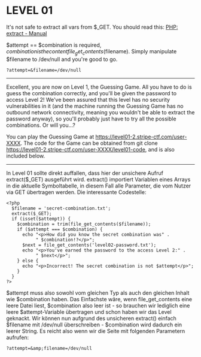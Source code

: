 LEVEL 01
========

It's not safe to extract all vars from $_GET.
You should read this: [PHP: extract -
Manual](http://php.net/manual/de/function.extract.php)

$attempt == $combination is required, $combination is the content
file_get_contents($filename). Simply manipulate $filename to /dev/null
and you're good to go.

    ?attempt=&filename=/dev/null

---

Excellent, you are now on Level 1, the Guessing Game. All you have to do is guess the combination correctly, and you'll be given the password to access Level 2! We've been assured that this level has no security vulnerabilities in it (and the machine running the Guessing Game has no outbound network connectivity, meaning you wouldn't be able to extract the password anyway), so you'll probably just have to try all the possible combinations. Or will you...?

You can play the Guessing Game at https://level01-2.stripe-ctf.com/user-XXXX. The code for the Game can be obtained from git clone https://level01-2.stripe-ctf.com/user-XXXX/level01-code, and is also included below.

---

In Level 01 sollte direkt auffallen, dass hier der unsichere Aufruf extract($_GET) ausgeführt wird. extract() importiert Variablen eines Arrays in die aktuelle Symboltabelle, in diesem Fall alle Parameter, die vom Nutzer via GET übertragen werden. Die interessante Codestelle:

    <?php
      $filename = 'secret-combination.txt';
      extract($_GET);
      if (isset($attempt)) {
        $combination = trim(file_get_contents($filename));
        if ($attempt === $combination) {
          echo "<p>How did you know the secret combination was" .
               " $combination!?</p>";
          $next = file_get_contents('level02-password.txt');
          echo "<p>You've earned the password to the access Level 2:" .
               " $next</p>";
        } else {
          echo "<p>Incorrect! The secret combination is not $attempt</p>";
        }
      }
    ?>

$attempt muss also sowohl vom gleichen Typ als auch den gleichen Inhalt wie $combination haben. Das Einfachste wäre, wenn file_get_contents eine leere Datei liest, $combination also leer ist - so brauchen wir lediglich eine leere $attempt-Variable übertragen und schon haben wir das Level geknackt. Wir können nun aufgrund des unsicheren extract() einfach $filename mit /dev/null überschreiben - $combination wird dadurch ein leerer String. Es reicht also wenn wir die Seite mit folgenden Parametern aufrufen:

    ?attempt=&amp;filename=/dev/null